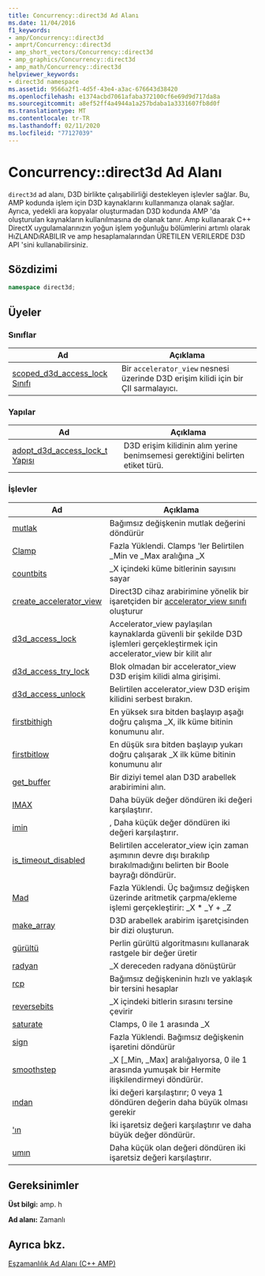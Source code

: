```yaml
---
title: Concurrency::direct3d Ad Alanı
ms.date: 11/04/2016
f1_keywords:
- amp/Concurrency::direct3d
- amprt/Concurrency::direct3d
- amp_short_vectors/Concurrency::direct3d
- amp_graphics/Concurrency::direct3d
- amp_math/Concurrency::direct3d
helpviewer_keywords:
- direct3d namespace
ms.assetid: 9566a2f1-4d5f-43e4-a3ac-676643d38420
ms.openlocfilehash: e1374acbd7061afaba372100cf6e69d9d717da8a
ms.sourcegitcommit: a8ef52ff4a4944a1a257bdaba1a3331607fb8d0f
ms.translationtype: MT
ms.contentlocale: tr-TR
ms.lasthandoff: 02/11/2020
ms.locfileid: "77127039"
---
```

# <a name="concurrencydirect3d-namespace"></a>Concurrency::direct3d Ad Alanı

`direct3d` ad alanı, D3D birlikte çalışabilirliği destekleyen işlevler sağlar. Bu, AMP kodunda işlem için D3D kaynaklarını kullanmanıza olanak sağlar. Ayrıca, yedekli ara kopyalar oluşturmadan D3D kodunda AMP 'da oluşturulan kaynakların kullanılmasına de olanak tanır. Amp kullanarak C++ DirectX uygulamalarınızın yoğun işlem yoğunluğu bölümlerini artımlı olarak HıZLANDıRABILIR ve amp hesaplamalarından ÜRETILEN VERILERDE D3D API 'sini kullanabilirsiniz.

## <a name="syntax"></a>Sözdizimi

```cpp
namespace direct3d;
```

## <a name="members"></a>Üyeler

### <a name="classes"></a>Sınıflar

|Ad|Açıklama|
|----------|-----------------|
|[scoped_d3d_access_lock Sınıfı](scoped-d3d-access-lock-class.md)|Bir `accelerator_view` nesnesi üzerinde D3D erişim kilidi için bir ÇII sarmalayıcı.|

### <a name="structures"></a>Yapılar

|Ad|Açıklama|
|----------|-----------------|
|[adopt_d3d_access_lock_t Yapısı](adopt-d3d-access-lock-t-structure.md)|D3D erişim kilidinin alım yerine benimsemesi gerektiğini belirten etiket türü.|

### <a name="functions"></a>İşlevler

|Ad|Açıklama|
|----------|-----------------|
|[mutlak](concurrency-direct3d-namespace-functions-amp.md#abs)|Bağımsız değişkenin mutlak değerini döndürür|
|[Clamp](concurrency-direct3d-namespace-functions-amp.md#clamp)|Fazla Yüklendi. Clamps 'ler Belirtilen _Min ve _Max aralığına _X|
|[countbits](concurrency-direct3d-namespace-functions-amp.md#countbits)|_X içindeki küme bitlerinin sayısını sayar|
|[create_accelerator_view](concurrency-direct3d-namespace-functions-amp.md#create_accelerator_view)|Direct3D cihaz arabirimine yönelik bir işaretçiden bir [accelerator_view sınıfı](accelerator-view-class.md) oluşturur|
|[d3d_access_lock](concurrency-direct3d-namespace-functions-amp.md#d3d_access_lock)|Accelerator_view paylaşılan kaynaklarda güvenli bir şekilde D3D işlemleri gerçekleştirmek için accelerator_view bir kilit alır|
|[d3d_access_try_lock](concurrency-direct3d-namespace-functions-amp.md#d3d_access_try_lock)|Blok olmadan bir accelerator_view D3D erişim kilidi alma girişimi.|
|[d3d_access_unlock](concurrency-direct3d-namespace-functions-amp.md#d3d_access_unlock)|Belirtilen accelerator_view D3D erişim kilidini serbest bırakın.|
|[firstbithigh](concurrency-direct3d-namespace-functions-amp.md#firstbithigh)|En yüksek sıra bitden başlayıp aşağı doğru çalışma _X, ilk küme bitinin konumunu alır.|
|[firstbitlow](concurrency-direct3d-namespace-functions-amp.md#firstbitlow)|En düşük sıra bitden başlayıp yukarı doğru çalışarak _X ilk küme bitinin konumunu alır|
|[get_buffer](concurrency-direct3d-namespace-functions-amp.md#get_buffer)|Bir diziyi temel alan D3D arabellek arabirimini alın.|
|[IMAX](concurrency-direct3d-namespace-functions-amp.md#imax)|Daha büyük değer döndüren iki değeri karşılaştırır.|
|[imin](concurrency-direct3d-namespace-functions-amp.md#imin)|, Daha küçük değer döndüren iki değeri karşılaştırır.|
|[is_timeout_disabled](concurrency-direct3d-namespace-functions-amp.md#is_timeout_disabled)|Belirtilen accelerator_view için zaman aşımının devre dışı bırakılıp bırakılmadığını belirten bir Boole bayrağı döndürür.|
|[Mad](concurrency-direct3d-namespace-functions-amp.md#mad)|Fazla Yüklendi. Üç bağımsız değişken üzerinde aritmetik çarpma/ekleme işlemi gerçekleştirir: _X \* _Y + _Z|
|[make_array](concurrency-direct3d-namespace-functions-amp.md#make_array)|D3D arabellek arabirim işaretçisinden bir dizi oluşturun.|
|[gürültü](concurrency-direct3d-namespace-functions-amp.md#noise)|Perlin gürültü algoritmasını kullanarak rastgele bir değer üretir|
|[radyan](concurrency-direct3d-namespace-functions-amp.md#radians)|_X dereceden radyana dönüştürür|
|[rcp](concurrency-direct3d-namespace-functions-amp.md#rcp)|Bağımsız değişkeninin hızlı ve yaklaşık bir tersini hesaplar|
|[reversebits](concurrency-direct3d-namespace-functions-amp.md#reversebits)|_X içindeki bitlerin sırasını tersine çevirir|
|[saturate](concurrency-direct3d-namespace-functions-amp.md#saturate)|Clamps, 0 ile 1 arasında _X|
|[sign](concurrency-direct3d-namespace-functions-amp.md#sign)|Fazla Yüklendi. Bağımsız değişkenin işaretini döndürür|
|[smoothstep](concurrency-direct3d-namespace-functions-amp.md#smoothstep)|_X [_Min, _Max] aralığalıyorsa, 0 ile 1 arasında yumuşak bir Hermite ilişkilendirmeyi döndürür.|
|[ından](concurrency-direct3d-namespace-functions-amp.md#step)|İki değeri karşılaştırır; 0 veya 1 döndüren değerin daha büyük olması gerekir|
|['ın](concurrency-direct3d-namespace-functions-amp.md#umax)|İki işaretsiz değeri karşılaştırır ve daha büyük değer döndürür.|
|[umın](concurrency-direct3d-namespace-functions-amp.md#umin)|Daha küçük olan değeri döndüren iki işaretsiz değeri karşılaştırır.|

## <a name="requirements"></a>Gereksinimler

**Üst bilgi:** amp. h

**Ad alanı:** Zamanlı

## <a name="see-also"></a>Ayrıca bkz.

[Eşzamanlılık Ad Alanı (C++ AMP)](concurrency-namespace-cpp-amp.md)
